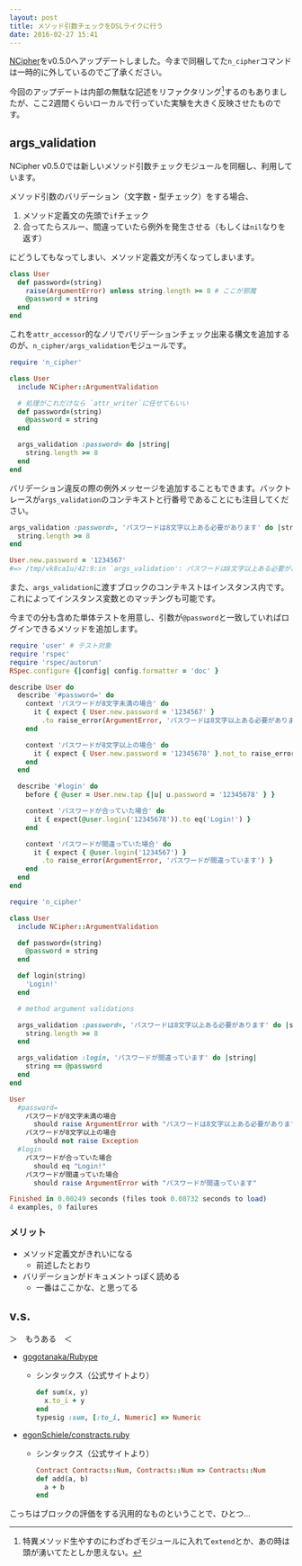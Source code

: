 ```yaml
---
layout: post
title: メソッド引数チェックをDSLライクに行う
date: 2016-02-27 15:41
---
```


[NCipher](https://github.com/844196/n_cipher)をv0.5.0へアップデートしました。今まで同梱してた`n_cipher`コマンドは一時的に外しているのでご了承ください。

今回のアップデートは内部の無駄な記述をリファクタリング[^1]するのもありましたが、ここ2週間くらいローカルで行っていた実験を大きく反映させたものです。

[^1]: 特異メソッド生やすのにわざわざモジュールに入れて`extend`とか、あの時は頭が湧いてたとしか思えない。

## args_validation

NCipher v0.5.0では新しいメソッド引数チェックモジュールを同梱し、利用しています。

メソッド引数のバリデーション（文字数・型チェック）をする場合、

1. メソッド定義文の先頭で`if`チェック
2. 合ってたらスルー、間違っていたら例外を発生させる（もしくは`nil`なりを返す）

にどうしてもなってしまい、メソッド定義文が汚くなってしまいます。

```ruby
class User
  def password=(string)
    raise(ArgumentError) unless string.length >= 8 # ここが邪魔
    @password = string
  end
end
```

これを`attr_accessor`的なノリでバリデーションチェック出来る構文を追加するのが、`n_cipher/args_validation`モジュールです。

```ruby
require 'n_cipher'

class User
  include NCipher::ArgumentValidation

  # 処理がこれだけなら `attr_writer`に任せてもいい
  def password=(string)
    @password = string
  end

  args_validation :password= do |string|
    string.length >= 8
  end
end
```

バリデーション違反の際の例外メッセージを追加することもできます。バックトレースが`args_validation`のコンテキストと行番号であることにも注目してください。

```ruby
args_validation :password=, 'パスワードは8文字以上ある必要があります' do |string|
  string.length >= 8
end
```

```ruby
User.new.password = '1234567'
#=> /tmp/vk8ca1u/42:9:in `args_validation': パスワードは8文字以上ある必要があります (ArgumentError)
```

また、`args_validation`に渡すブロックのコンテキストはインスタンス内です。これによってインスタンス変数とのマッチングも可能です。

今までの分も含めた単体テストを用意し、引数が`@password`と一致していればログインできるメソッドを追加します。

```ruby
require 'user' # テスト対象
require 'rspec'
require 'rspec/autorun'
RSpec.configure {|config| config.formatter = 'doc' }

describe User do
  describe '#password=' do
    context 'パスワードが8文字未満の場合' do
      it { expect { User.new.password = '1234567' }
        .to raise_error(ArgumentError, 'パスワードは8文字以上ある必要があります') }
    end

    context 'パスワードが8文字以上の場合' do
      it { expect { User.new.password = '12345678' }.not_to raise_error }
    end
  end

  describe '#login' do
    before { @user = User.new.tap {|u| u.password = '12345678' } }

    context 'パスワードが合っていた場合' do
      it { expect(@user.login('12345678')).to eq('Login!') }
    end

    context 'パスワードが間違っていた場合' do
      it { expect { @user.login('1234567') }
        .to raise_error(ArgumentError, 'パスワードが間違っています') }
    end
  end
end
```

```ruby
require 'n_cipher'

class User
  include NCipher::ArgumentValidation

  def password=(string)
    @password = string
  end

  def login(string)
    'Login!'
  end

  # method argument validations

  args_validation :password=, 'パスワードは8文字以上ある必要があります' do |string|
    string.length >= 8
  end

  args_validation :login, 'パスワードが間違っています' do |string|
    string == @password
  end
end
```

```ruby
User
  #password=
    パスワードが8文字未満の場合
      should raise ArgumentError with "パスワードは8文字以上ある必要があります"
    パスワードが8文字以上の場合
      should not raise Exception
  #login
    パスワードが合っていた場合
      should eq "Login!"
    パスワードが間違っていた場合
      should raise ArgumentError with "パスワードが間違っています"

Finished in 0.00249 seconds (files took 0.08732 seconds to load)
4 examples, 0 failures
```

### メリット

* メソッド定義文がきれいになる
    - 前述したとおり
* バリデーションがドキュメントっぽく読める
    - 一番はここかな、と思ってる

## v.s.

＞　もうある　＜

* [gogotanaka/Rubype](http://gogotanaka.github.io/rubype.github.io/)
    - シンタックス（公式サイトより）

        ```ruby
        def sum(x, y)
          x.to_i + y
        end
        typesig :sum, [:to_i, Numeric] => Numeric
        ```

* [egonSchiele/constracts.ruby](http://egonschiele.github.io/contracts.ruby/)
    - シンタックス（公式サイトより）

        ```ruby
        Contract Contracts::Num, Contracts::Num => Contracts::Num
        def add(a, b)
          a + b
        end
        ```

こっちはブロックの評価をする汎用的なものということで、ひとつ…

